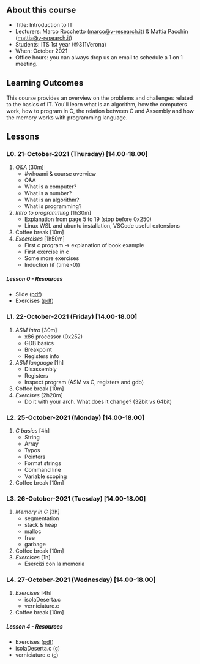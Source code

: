 ## About this course

- Title: Introduction to IT
- Lecturers: Marco Rocchetto (marco@v-research.it) & Mattia Pacchin (mattia@v-research.it)
- Students: ITS 1st year (@311Verona)
- When: October 2021 
- Office hours: you can always drop us an email to schedule a 1 on 1 meeting.

## Learning Outcomes
This course provides an overview on the problems and challenges related to the basics of IT. You'll learn what is an algorithm, how the computers work, how to program in C, the relation between C and Assembly and how the memory works with programming language.

## Lessons
### L0. 21-October-2021 (Thursday) [14.00-18.00]
1. *Q&A* [30m]
    - #whoami & course overview
    - Q&A
	- What is a computer?
	- What is a number?
	- What is an algorithm?
	- What is programming?
2. *Intro to programming* [1h30m]
	- Explanation from page 5 to 19 (stop before 0x250)
	- Linux WSL and ubuntu installation, VSCode useful extensions
3. Coffee break [10m]
4. *Excercises* [1h50m]
    - First c program -> explanation of book example
	- First exercise in c
	- Some more exercises
	- Induction (if (time>0))

##### Lesson 0 - Resources
- Slide ([pdf](material/introduction.pdf))
- Exercises ([pdf](material/first_exercises.pdf))

### L1. 22-October-2021 (Friday) [14.00-18.00]
1. *ASM intro* [30m]
    - x86 processor (0x252)
    - GDB basics
	- Breakpoint
    - Registers info
2. *ASM language* [1h]
	- Disassembly
	- Registers
	- Inspect program (ASM vs C, registers and gdb)
3. Coffee break [10m]
4. *Exercises* [2h20m]
	- Do it with your arch. What does it change? (32bit vs 64bit)

### L2. 25-October-2021 (Monday) [14.00-18.00]
1. *C basics* [4h]
	- String
	- Array
	- Typos
	- Pointers
	- Format strings
	- Command line
	- Variable scoping
2. Coffee break [10m]

### L3. 26-October-2021 (Tuesday) [14.00-18.00]
1. *Memory in C* [3h]
	- segmentation
	- stack & heap
	- malloc
	- free
	- garbage
2. Coffee break [10m]
3. *Exercises* [1h]
	- Esercizi con la memoria

### L4. 27-October-2021 (Wednesday) [14.00-18.00]
1. *Exercises* [4h]
	- isolaDeserta.c
	- verniciature.c
2. Coffee break [10m]

##### Lesson 4 - Resources
- Exercises ([pdf](material/last_exercises.pdf))
- isolaDeserta.c ([c](material/draft/isolaDeserta.c))
- verniciature.c ([c](material/draft/verniciature.c))
